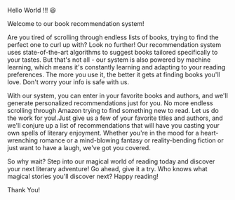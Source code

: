 Hello World !!! :smiley: 

Welcome to our book recommendation system!

Are you tired of scrolling through endless lists of books, trying to find the perfect one to curl up with? Look no further! Our recommendation system uses state-of-the-art algorithms to suggest books tailored specifically to your tastes. But that's not all - our system is also powered by machine learning, which means it's constantly learning and adapting to your reading preferences. The more you use it, the better it gets at finding books you'll love. Don't worry your info is safe with us.

With our system, you can enter in your favorite books and authors, and we'll generate personalized recommendations just for you. No more endless scrolling through Amazon trying to find something new to read. Let us do the work for you!.Just give us a few of your favorite titles and authors, and we'll conjure up a list of recommendations that will have you casting your own spells of literary enjoyment. Whether you're in the mood for a heart-wrenching romance or a mind-blowing fantasy or reality-bending fiction or just want to have a laugh, we've got you covered.

So why wait? Step into our magical world of reading today and discover your next literary adventure!
Go ahead, give it a try. Who knows what magical stories you'll discover next? Happy reading!

Thank You!
